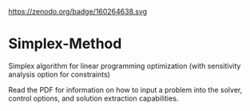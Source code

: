https://zenodo.org/badge/160264638.svg

# Simplex-Method
Simplex algorithm for linear programming optimization (with sensitivity analysis option for constraints)

Read the PDF for information on how to input a problem into the solver, control options, and solution extraction capabilities.

